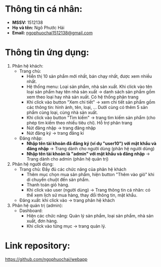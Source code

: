 # Thông tin cá nhân:
* **MSSV:** 1512138
* **Họ và tên:** Ngô Phước Hải
* **Email:** ngophuochai1512138@gmail.com

# Thông tin ứng dụng:
1. Phân hệ khách:
    * Trang chủ:
        - Hiển thị 10 sản phẩm mới nhất, bán chạy nhất, được xem nhiều nhất.
        - Hệ thống menu: Loại sản phẩm, nhà sản xuất. Khi click vào tên loại sản phẩm hay tên nhà sản xuất -> danh sách sản phẩm gồm xem theo loại hay nhà sản xuất. Có hệ thống phân trang
        - Khi click vào button "Xem chi tiết" -> xem chi tiết sản phẩm gồm các thông tin: hình ảnh, tên, loại, ... Dưới cùng có thêm 5 sản phẩm cùng loại, cùng nhà sản xuất.
        - Khi click vào button "Tìm kiếm" -> trang tìm kiếm sản phẩm (cho phép tìm kiếm theo nhiều tiêu chí). Hỗ trợ phân trang
        - Nút đăng nhập -> trang đăng nhập
        - Nút đăng ký -> trang đăng kí
    * Đăng nhập:
        - **Nhập tên tài khoản đã đăng ký (ví dụ "user10") với mật khẩu và đăng nhập** -> Trang dành cho người dùng (phân hệ người dùng)
        - **Nhập tên tài khoản là "admin" với mật khẩu và đăng nhập** -> Trang dành cho admin (phân hệ quản trị)
2. Phân hệ người dùng:
    * Trang chủ: Đầy đủ các chức năng của phân hệ khách
        - Thêm mục chọn mua sản phẩm, hiện button "Thêm vào giỏ" khi di chuyển chuột đến sản phẩm.
        - Thanh toán giỏ hàng.
        - Khi click vào user (người dùng) -> Trang thông tin cá nhân: có thể xem lịch sử mua hàng, thay đổi thông tin, mật khẩu.
    * Đăng xuất: khi click vào -> trang phân hệ khách
3. Phân hệ quản trị (admin):
    * Dashboard:
        - Hiện các chức năng: Quản lý sản phẩm, loại sản phẩm, nhà sản xuất, đơn hàng.
        - Khi click vào từng mục -> trang quản lý.

# Link repository:
https://github.com/ngophuochai/webapp
